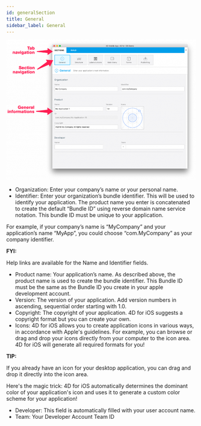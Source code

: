 ```yaml
---
id: generalSection
title: General
sidebar_label: General
---
```


![alt-text](assets/4DforiOSOverview/General-section-4D-for-iOS.png)

* Organization: Enter your company’s name or your personal name.
* Identifier: Enter your organization’s bundle identifier. This will be used to identify your application. The product name you enter is concatenated to create the default “Bundle ID” using reverse domain name service notation. This bundle ID must be unique to your application.
 

For example, if your company’s name is “MyCompany” and your application’s name “MyApp”, you could choose “com.MyCompany” as your company identifier. 

<div class = "tips">
<b>FYI:</b>

Help links are available for the Name and Identifier fields.
</div>

 

* Product name: Your application’s name. As described above, the product name is used to create the bundle identifier. This Bundle ID must be the same as the Bundle ID you create in your apple development account.
* Version: The version of your application. Add version numbers in ascending, sequential order starting with 1.0.
* Copyright: The copyright of your application. 4D for iOS suggests a copyright format but you can create your own.
* Icons: 4D for iOS allows you to create application icons in various ways, in accordance with  Apple's guidelines. For example, you can browse or drag and drop your icons directly from your computer to the icon area. 4D for iOS will generate all required formats for you!
 

<div class = "tips">
<b>TIP:</b>

If you already have an icon for your desktop application, you can drag and drop it directly into the icon area. 

Here's the magic trick: 4D for iOS automatically determines the dominant color of your application's icon and uses it to generate a custom color scheme for your application!
</div>


* Developer: This field is automatically filled with your user account name.
* Team: Your Developer Account Team ID

